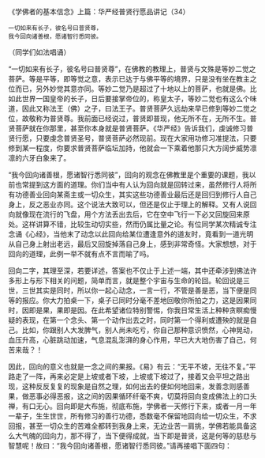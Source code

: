 《学佛者的基本信念》上篇：华严经普贤行愿品讲记（34）

```
一切如来有长子，彼名号曰普贤尊，
我今回向诸善根，愿诸智行悉同彼。
```

（同学们如法唱诵）

“一切如来有长子，彼名号曰普贤尊”，在佛教的教理上，普贤与文殊是等妙二觉之菩萨。等是平等，即等觉之意，表示已达于与佛平等的境界，只是没有坐在教主之位而已，另外妙觉其意亦同。等妙二觉乃是超过了十地以上的菩萨，也就是佛。比如此世界一国皇帝的长子，日后要接掌帝位的，称皇太子，等妙二觉也有这么个味道，因此又称法王（佛）之子，曰法王子。普贤菩萨久远劫来早已修到等妙二觉之位，故敬称为普贤尊。我前面已经说过，普贤即普现，他无所不在，无所不生。普贤菩萨就在你那里，甚至你本身就是普贤菩萨。《华严经》告诉我们，虔诚修习普贤行愿，只要虔念普贤圣号，普贤菩萨必然现前。现在大家用功修习准提法，只要修到某一程度，你要求普贤菩萨临坛加持，他就会一下乘着他那只大方阔步威势凛凛的六牙白象来了。

“我今回向诸善根，愿诸智行悉同彼”，回向的观念在佛教里是个重要的课题，我以前也常提到这方面的道理。你们当中有人认为回向就是回转过来，虽然修行人将所有功德善业回向某斋主或一切众生，其实这些功德善业最后还是回归到修行人自己身上，反之恶业亦同。这个说法大致可以，但还是仅止于理上的解释。又有人说回向就像现在流行的飞盘，用个方法丢出去后，它在空中飞行一下必又回旋回来原处。这样讲算不错，比较生动切实些，然而仍属比量之论。有位同学某次精诚专注念诵《心经》，当他末了动念以此回向给某位遭逢意外的道友时，竟看到一道光明从自己身上射出老远，最后又回旋掉落自己身上，感到非常奇怪。大家想想，对于回向的道理，此例一举不就有点不言而喻了吗。

回向二字，其理至深，若要详述，答案也不仅止于上述一端，其中还牵涉到佛法许多形上与形下相关的问题，简单而言，就是整个宇宙与生命的轮回。轮回说是三世，三世其实是同时，所以你一起心动念，一言一行，不管是善是恶，当下便是同等的报应。你大力拍桌一下，桌子已同时分毫不差地回敬你所拍之力，这是因果同时，因即是果，果即是因。在此希望诸位特别警惕，你我日常生活上种种贪瞑痴慢疑的表现，在第一个念头、第一个动作出去之时，同时第一个得利或遭殃的就是自己。比如，你跟别人大发脾气，别人尚未吃亏，你自己那种意识愤然，心神晃动，血压升高，心脏跳动加速，气息混乱澎湃的身心作用，早已大大地伤害了自己，何苦来哉？！

因此，回向的意义也就是一念之间的果报。《易》有云：“无平不坡，无往不复。”平路走了一阵，再来必定是上坡或者下坡，上坡或下坡过了，接着又会平坦之路出现，这种反反复复的现象是自然之理，如何出去的便如何地回来，发善念则感善果，做恶事必得恶报，这之间的因果循环纤毫不爽，切莫将回向变成佛法上的口头禅，有口无心。回向即是大布施，彻底布施，学佛者一天修行下来，或者一月一年一辈子，生生世世，所有修习的善行功德，悉数毫不保留地回向给一切众生，不求回报，甚至一切众生的苦难全都转到我身上来，无边业苦一肩挑，学佛若能具备这么大气魄的回向力，那不得了，当下便得成就，当下即是普贤，这是何等的慈悲与智慧呢！故曰：“我今回向诸善根，愿诸智行悉同彼。”请再接唱下面四句：


